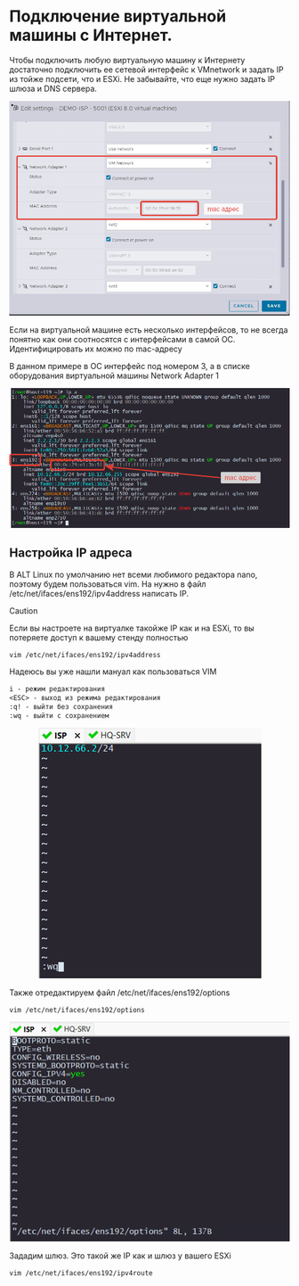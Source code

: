 # Подключение виртуальной машины с Интернет.

Чтобы подключить любую виртуальную машину к Интернету достаточно подключить ее сетевой интерфейс к VMnetwork и задать IP из тойже подсети, что и ESXi. Не забывайте, что еще нужно задать IP шлюза и DNS сервера.

<p align="center">
  <img src="./pic1.png">
</p>

Если на виртуальной машине есть несколько интерфейсов, то не всегда понятно как они соотносятся с интерфейсами в самой ОС.
Идентифицировать их можно по mac-адресу

В данном примере в ОС интерфейс под номером 3, а в списке оборудования виртуальной машины Network Adapter 1

<p align="center">
  <img src="./pic2.png">
</p>

## Настройка IP адреса

В ALT Linux по умолчанию нет всеми любимого редактора nano, поэтому будем пользоваться vim.
На нужно в файл /etc/net/ifaces/ens192/ipv4address написать IP.

> [!CAUTION]
> Если вы настроете на виртуалке такойже IP как и на ESXi, то вы потеряете доступ к вашему стенду полностью


```
vim /etc/net/ifaces/ens192/ipv4address 
```

Надеюсь вы уже нашли мануал как пользоваться VIM

```
i - режим редактирования
<ESC> - выход из режима редактирования
:q! - выйти без сохранения
:wq - выйти с сохранением
```

<p align="center">
  <img src="./pic3.png">
</p>

Также отредактируем файл /etc/net/ifaces/ens192/options

```
vim /etc/net/ifaces/ens192/options
```

<p align="center">
  <img src="./pic4.png">
</p>

Зададим шлюз. Это такой же IP как и шлюз у вашего ESXi

```
vim /etc/net/ifaces/ens192/ipv4route
```